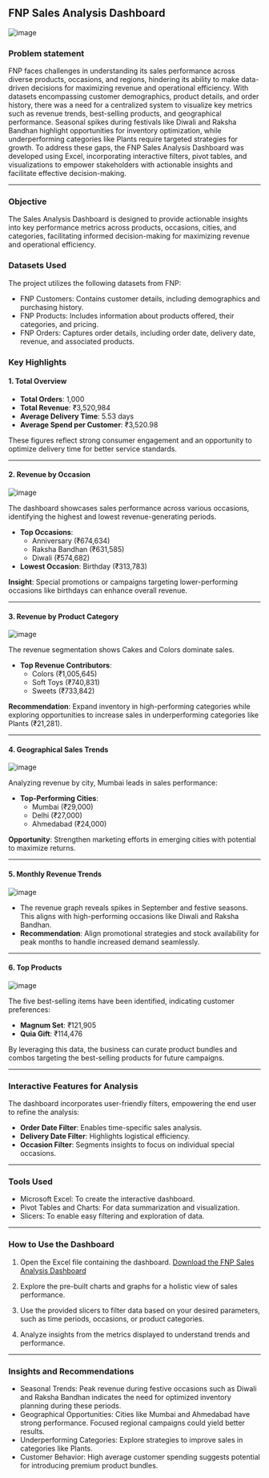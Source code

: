 ## **FNP Sales Analysis Dashboard** 

![image](https://github.com/user-attachments/assets/323364f2-f302-42a4-bea9-48f9d6161b7d)


### **Problem statement**
FNP faces challenges in understanding its sales performance across diverse products, occasions, and regions, hindering its ability to make data-driven decisions for maximizing revenue and operational efficiency. With datasets encompassing customer demographics, product details, and order history, there was a need for a centralized system to visualize key metrics such as revenue trends, best-selling products, and geographical performance. Seasonal spikes during festivals like Diwali and Raksha Bandhan highlight opportunities for inventory optimization, while underperforming categories like Plants require targeted strategies for growth. To address these gaps, the FNP Sales Analysis Dashboard was developed using Excel, incorporating interactive filters, pivot tables, and visualizations to empower stakeholders with actionable insights and facilitate effective decision-making.

---

### **Objective**
The Sales Analysis Dashboard is designed to provide actionable insights into key performance metrics across products, occasions, cities, and categories, facilitating informed decision-making for maximizing revenue and operational efficiency.  

### **Datasets Used**
The project utilizes the following datasets from FNP:

- FNP Customers: Contains customer details, including demographics and purchasing history.
- FNP Products: Includes information about products offered, their categories, and pricing.
- FNP Orders: Captures order details, including order date, delivery date, revenue, and associated products.

### **Key Highlights**  

#### **1. Total Overview**  
- **Total Orders**: 1,000  
- **Total Revenue**: ₹3,520,984  
- **Average Delivery Time**: 5.53 days  
- **Average Spend per Customer**: ₹3,520.98  

These figures reflect strong consumer engagement and an opportunity to optimize delivery time for better service standards.  

---

#### **2. Revenue by Occasion** 

![image](https://github.com/user-attachments/assets/0779c50d-9a8f-4cdc-b5f7-f6e83893678a)

The dashboard showcases sales performance across various occasions, identifying the highest and lowest revenue-generating periods.  
- **Top Occasions**:  
  - Anniversary (₹674,634)  
  - Raksha Bandhan (₹631,585)  
  - Diwali (₹574,682)  
- **Lowest Occasion**: Birthday (₹313,783)  

**Insight**: Special promotions or campaigns targeting lower-performing occasions like birthdays can enhance overall revenue.  

---

#### **3. Revenue by Product Category**  

![image](https://github.com/user-attachments/assets/5318252a-3469-459d-8152-630feeee510a)


The revenue segmentation shows Cakes and Colors dominate sales.

- **Top Revenue Contributors**:  
  - Colors (₹1,005,645)  
  - Soft Toys (₹740,831)  
  - Sweets (₹733,842)  

**Recommendation**: Expand inventory in high-performing categories while exploring opportunities to increase sales in underperforming categories like Plants (₹21,281).  

---

#### **4. Geographical Sales Trends**  

![image](https://github.com/user-attachments/assets/3f4b45ae-a0b4-4727-826b-b02b0ad465ed)



Analyzing revenue by city, Mumbai leads in sales performance:  
- **Top-Performing Cities**:  
  - Mumbai (₹29,000)  
  - Delhi (₹27,000)  
  - Ahmedabad (₹24,000)  

**Opportunity**: Strengthen marketing efforts in emerging cities with potential to maximize returns.  

---

#### **5. Monthly Revenue Trends**  

![image](https://github.com/user-attachments/assets/b8d7390a-457d-4959-b68d-f30886c10efc)


- The revenue graph reveals spikes in September and festive seasons. This aligns with high-performing occasions like Diwali and Raksha Bandhan.  
- **Recommendation**: Align promotional strategies and stock availability for peak months to handle increased demand seamlessly.  

---

#### **6. Top Products**  

![image](https://github.com/user-attachments/assets/43f6c6f2-8d75-4399-8a5f-7451b30dffc6)


The five best-selling items have been identified, indicating customer preferences:  
- **Magnum Set**: ₹121,905  
- **Quia Gift**: ₹114,476  

By leveraging this data, the business can curate product bundles and combos targeting the best-selling products for future campaigns.  

---

### **Interactive Features for Analysis**  
The dashboard incorporates user-friendly filters, empowering the end user to refine the analysis:  
- **Order Date Filter**: Enables time-specific sales analysis.  
- **Delivery Date Filter**: Highlights logistical efficiency.  
- **Occasion Filter**: Segments insights to focus on individual special occasions.  

---

### **Tools Used**
- Microsoft Excel: To create the interactive dashboard.
- Pivot Tables and Charts: For data summarization and visualization.
- Slicers: To enable easy filtering and exploration of data.

---

### **How to Use the Dashboard**
1. Open the Excel file containing the dashboard. [Download the FNP Sales Analysis Dashboard](https://github.com/Takshshah-16/FNP-Sales-Analysis/raw/main/Project2.xlsx)

2. Explore the pre-built charts and graphs for a holistic view of sales performance.
3. Use the provided slicers to filter data based on your desired parameters, such as time periods, occasions, or product categories.
4. Analyze insights from the metrics displayed to understand trends and performance.
   
---

### **Insights and Recommendations**
- Seasonal Trends: Peak revenue during festive occasions such as Diwali and Raksha Bandhan indicates the need for optimized inventory planning during these periods.
- Geographical Opportunities: Cities like Mumbai and Ahmedabad have strong performance. Focused regional campaigns could yield better results.
- Underperforming Categories: Explore strategies to improve sales in categories like Plants.
- Customer Behavior: High average customer spending suggests potential for introducing premium product bundles.


